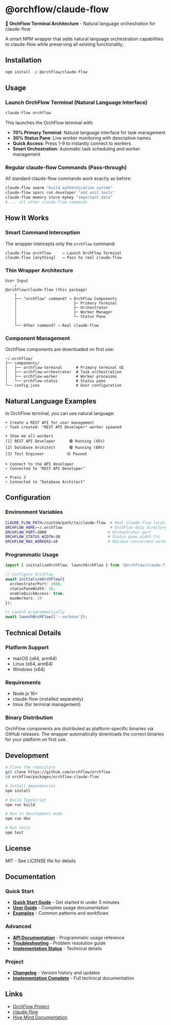 # @orchflow/claude-flow

🚀 **OrchFlow Terminal Architecture** - Natural language orchestration for claude-flow

A smart NPM wrapper that adds natural language orchestration capabilities to claude-flow while preserving all existing functionality.

## Installation

```bash
npm install -g @orchflow/claude-flow
```

## Usage

### Launch OrchFlow Terminal (Natural Language Interface)

```bash
claude-flow orchflow
```

This launches the OrchFlow terminal with:
- **70% Primary Terminal**: Natural language interface for task management
- **30% Status Pane**: Live worker monitoring with descriptive names
- **Quick Access**: Press 1-9 to instantly connect to workers
- **Smart Orchestration**: Automatic task scheduling and worker management

### Regular claude-flow Commands (Pass-through)

All standard claude-flow commands work exactly as before:

```bash
claude-flow swarm "build authentication system"
claude-flow sparc run developer "add unit tests"
claude-flow memory store mykey "important data"
# ... all other claude-flow commands
```

## How It Works

### Smart Command Interception

The wrapper intercepts only the `orchflow` command:

```
claude-flow orchflow     → Launch OrchFlow Terminal
claude-flow [anything]   → Pass to real claude-flow
```

### Thin Wrapper Architecture

```
User Input
    ↓
@orchflow/claude-flow (this package)
    ↓
    ├── "orchflow" command? → OrchFlow Components
    │                         ├─ Primary Terminal
    │                         ├─ Orchestrator
    │                         ├─ Worker Manager
    │                         └─ Status Pane
    │
    └── Other command? → Real claude-flow
```

### Component Management

OrchFlow components are downloaded on first use:

```
~/.orchflow/
├── components/
│   ├── orchflow-terminal      # Primary terminal UI
│   ├── orchflow-orchestrator  # Task orchestration
│   ├── orchflow-worker        # Worker processes
│   └── orchflow-status        # Status pane
└── config.json                # User configuration
```

## Natural Language Examples

In OrchFlow terminal, you can use natural language:

```
➤ Create a REST API for user management
✓ Task created: "REST API Developer" worker spawned

➤ Show me all workers
[1] REST API Developer      🟢 Running (45%)
[2] Database Architect      🟢 Running (80%)
[3] Test Engineer          🟡 Paused

➤ Connect to the API developer
✓ Connected to "REST API Developer"

➤ Press 2
✓ Connected to "Database Architect"
```

## Configuration

### Environment Variables

```bash
CLAUDE_FLOW_PATH=/custom/path/to/claude-flow  # Real claude-flow location
ORCHFLOW_HOME=~/.orchflow                     # OrchFlow data directory
ORCHFLOW_PORT=3000                           # Orchestrator port
ORCHFLOW_STATUS_WIDTH=30                     # Status pane width (%)
ORCHFLOW_MAX_WORKERS=10                      # Maximum concurrent workers
```

### Programmatic Usage

```typescript
import { initializeOrchFlow, launchOrchFlow } from '@orchflow/claude-flow';

// Configure OrchFlow
await initializeOrchFlow({
  orchestratorPort: 3000,
  statusPaneWidth: 30,
  enableQuickAccess: true,
  maxWorkers: 10
});

// Launch programmatically
await launchOrchFlow(['--verbose']);
```

## Technical Details

### Platform Support

- macOS (x64, arm64)
- Linux (x64, arm64)
- Windows (x64)

### Requirements

- Node.js 16+
- claude-flow (installed separately)
- tmux (for terminal management)

### Binary Distribution

OrchFlow components are distributed as platform-specific binaries via GitHub releases. The wrapper automatically downloads the correct binaries for your platform on first use.

## Development

```bash
# Clone the repository
git clone https://github.com/orchflow/orchflow
cd orchflow/packages/orchflow-claude-flow

# Install dependencies
npm install

# Build TypeScript
npm run build

# Run in development mode
npm run dev

# Run tests
npm test
```

## License

MIT - See LICENSE file for details

## Documentation

### Quick Start
- **[Quick Start Guide](QUICK_START.md)** - Get started in under 5 minutes
- **[User Guide](USER_GUIDE.md)** - Complete usage documentation
- **[Examples](EXAMPLES.md)** - Common patterns and workflows

### Advanced
- **[API Documentation](API.md)** - Programmatic usage reference
- **[Troubleshooting](TROUBLESHOOTING.md)** - Problem resolution guide
- **[Implementation Status](IMPLEMENTATION_STATUS.md)** - Technical details

### Project
- **[Changelog](CHANGELOG.md)** - Version history and updates
- **[Implementation Complete](../ORCHFLOW_IMPLEMENTATION_COMPLETE.md)** - Full technical documentation

## Links

- [OrchFlow Project](https://github.com/orchflow/orchflow)
- [claude-flow](https://github.com/anthropics/claude-flow)
- [Hive Mind Documentation](../../demos/ai-orchestrator/)